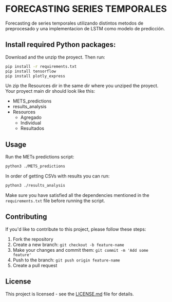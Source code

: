 # FORECASTING SERIES TEMPORALES

Forecasting de series temporales utilizando distintos metodos de preprocesado y una implementacion de LSTM como modelo de predicción. 

## Install required Python packages:
Download and the unzip the proyect. Then run:
```bash 
pip install -r requirements.txt
pip install tensorflow
pip install plotly_express
```
Un zip the Resources dir in the same dir where you unziped the proyect.
Your proyect main dir should look like this:

- METS_predictions
- results_analysis
- Resources
   - Agregado
   - Individual
   - Resultados


## Usage

Run the METs predictions script:
```bash 
python3 ./METS_predictions
```
In order of getting CSVs with results you can run:
```bash 
python3 ./results_analysis
```
Make sure you have satisfied all the dependencies mentioned in the `requirements.txt` file before running the script.

## Contributing

If you'd like to contribute to this project, please follow these steps:

1. Fork the repository
2. Create a new branch: `git checkout -b feature-name`
3. Make your changes and commit them: `git commit -m 'Add some feature'`
4. Push to the branch: `git push origin feature-name`
5. Create a pull request

## License

This project is licensed  - see the [LICENSE.md](LICENSE.md) file for details.
